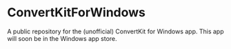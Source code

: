 # ConvertKitForWindows
A public repository for the (unofficial) ConvertKit for Windows app. This app will soon be in the Windows app store.
